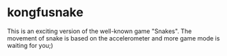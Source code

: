 kongfusnake
===========

This is an exciting version of the well-known game "Snakes". The movement of snake is based on the accelerometer and more game mode is waiting for you;)

